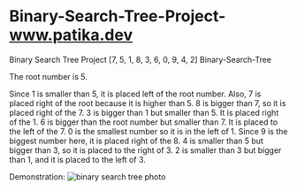 # Binary-Search-Tree-Project-www.patika.dev
Binary Search Tree Project
[7, 5, 1, 8, 3, 6, 0, 9, 4, 2] Binary-Search-Tree

The root number is 5.

Since 1 is smaller than 5, it is placed left of the root number. 
Also, 7 is placed right of the root because it is higher than 5.
8 is bigger than 7, so it is placed right of the 7.
3 is bigger than 1 but smaller than 5. It is placed right of the 1.
6 is bigger than the root number but smaller than 7. It is placed to the left of the 7.
0 is the smallest number so it is in the left of 1.
Since 9 is the biggest number here, it is placed right of the 8.
4 is smaller than 5 but bigger than 3, so it is placed to the right of 3.
2 is smaller than 3 but bigger than 1, and it is placed to the left of 3.

Demonstration:
![binary search tree photo](https://user-images.githubusercontent.com/122214821/211223098-c76514ae-9cf5-41a8-afa4-2da730dba6d3.png)


